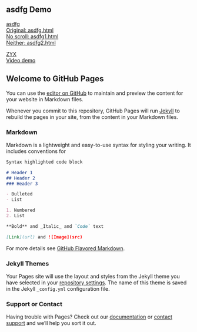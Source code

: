 ## asdfg Demo

[asdfg](http://asdfg.jodi.org/)  
[Original: asdfg.html](https://sofia819.github.io/asdfg.html)  
[No scroll: asdfg1.html](https://sofia819.github.io/asdfg%201.html)  
[Neither: asdfg2.html](https://sofia819.github.io/asdfg%202.html)  
  
[ZYX](http://zyx-app.com/)  
[Video demo](https://vimeo.com/52535827)  

## Welcome to GitHub Pages

You can use the [editor on GitHub](https://github.com/sofia819/sofia819.github.io/edit/master/index.md) to maintain and preview the content for your website in Markdown files.

Whenever you commit to this repository, GitHub Pages will run [Jekyll](https://jekyllrb.com/) to rebuild the pages in your site, from the content in your Markdown files.

### Markdown

Markdown is a lightweight and easy-to-use syntax for styling your writing. It includes conventions for

```markdown
Syntax highlighted code block

# Header 1
## Header 2
### Header 3

- Bulleted
- List

1. Numbered
2. List

**Bold** and _Italic_ and `Code` text

[Link](url) and ![Image](src)
```

For more details see [GitHub Flavored Markdown](https://guides.github.com/features/mastering-markdown/).

### Jekyll Themes

Your Pages site will use the layout and styles from the Jekyll theme you have selected in your [repository settings](https://github.com/sofia819/sofia819.github.io/settings). The name of this theme is saved in the Jekyll `_config.yml` configuration file.

### Support or Contact

Having trouble with Pages? Check out our [documentation](https://help.github.com/categories/github-pages-basics/) or [contact support](https://github.com/contact) and we’ll help you sort it out.

